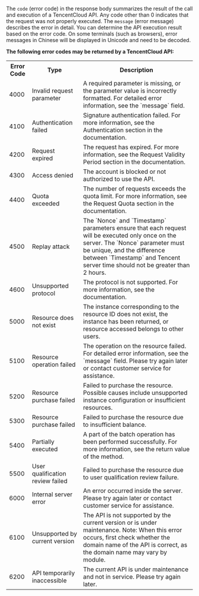 The `code` (error code) in the response body summarizes the result of the call and execution of a TencentCloud API.
Any code other than 0 indicates that the request was not properly executed. The `message` (error message) describes the error in detail. You can determine the API execution result based on the error code.
On some terminals (such as browsers), error messages in Chinese will be displayed in Unicode and need to be decoded.

**The following error codes may be returned by a TencentCloud API:**
<table class="t">
<tbody><tr>
<th> <b>Error Code</b>
</th><th> <b>Type</b>
</th><th> <b>Description</b>
</th></tr>
<tr>
<td> 4000
</td><td> Invalid request parameter
</td><td> A required parameter is missing, or the parameter value is incorrectly formatted. For detailed error information, see the `message` field.
</td></tr>
<tr>
<td> 4100
</td><td> Authentication failed
</td><td> Signature authentication failed. For more information, see the Authentication section in the documentation.
</td></tr>
<tr>
<td> 4200
</td><td> Request expired
</td><td> The request has expired. For more information, see the Request Validity Period section in the documentation.
</td></tr>
<tr>
<td> 4300
</td><td> Access denied
</td><td> The account is blocked or not authorized to use the API.
</td></tr>
<tr>
<td> 4400
</td><td> Quota exceeded
</td><td> The number of requests exceeds the quota limit. For more information, see the Request Quota section in the documentation.
</td></tr>
<tr>
<td> 4500
</td><td> Replay attack
</td><td> The `Nonce` and `Timestamp` parameters ensure that each request will be executed only once on the server. The `Nonce` parameter must be unique, and the difference between `Timestamp` and Tencent server time should not be greater than 2 hours.
</td></tr>
<tr>
<td> 4600
</td><td> Unsupported protocol
</td><td> The protocol is not supported. For more information, see the documentation.
</td></tr>
<tr>
<td> 5000
</td><td> Resource does not exist
</td><td> The instance corresponding to the resource ID does not exist, the instance has been returned, or resource accessed belongs to other users.
</td></tr>
<tr>
<td> 5100
</td><td> Resource operation failed
</td><td> The operation on the resource failed. For detailed error information, see the `message` field. Please try again later or contact customer service for assistance.
</td></tr>
<tr>
<td> 5200
</td><td> Resource purchase failed
</td><td> Failed to purchase the resource. Possible causes include unsupported instance configuration or insufficient resources.
</td></tr>
<tr>
<td> 5300
</td><td> Resource purchase failed
</td><td> Failed to purchase the resource due to insufficient balance.
</td></tr>
<tr>
<td> 5400
</td><td> Partially executed
</td><td> A part of the batch operation has been performed successfully. For more information, see the return value of the method.
</td></tr>
<tr>
<td> 5500
</td><td> User qualification review failed
</td><td> Failed to purchase the resource due to user qualification review failure.
</td></tr>
<tr>
<td> 6000
</td><td> Internal server error
</td><td> An error occurred inside the server. Please try again later or contact customer service for assistance.
</td></tr>
<tr>
<td> 6100
</td><td> Unsupported by current version
</td><td> The API is not supported by the current version or is under maintenance. Note: When this error occurs, first check whether the domain name of the API is correct, as the domain name may vary by module.
</td></tr>
<tr>
<td> 6200
</td><td> API temporarily inaccessible
</td><td> The current API is under maintenance and not in service. Please try again later.
</td></tr></tbody></table>